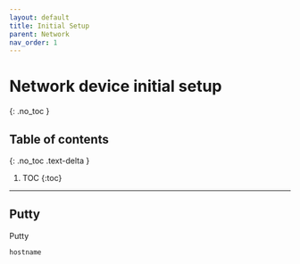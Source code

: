 ```yaml
---
layout: default
title: Initial Setup
parent: Network
nav_order: 1
---
```


# Network device initial setup
{: .no_toc }

## Table of contents
{: .no_toc .text-delta }

1. TOC
{:toc}

---

## Putty

Putty

```scss
hostname
```
